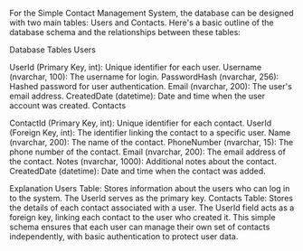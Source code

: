 For the Simple Contact Management System, the database can be designed with two main tables: Users and Contacts. Here's a basic outline of the database schema and the relationships between these tables:

Database Tables
Users

UserId (Primary Key, int): Unique identifier for each user.
Username (nvarchar, 100): The username for login.
PasswordHash (nvarchar, 256): Hashed password for user authentication.
Email (nvarchar, 200): The user's email address.
CreatedDate (datetime): Date and time when the user account was created.
Contacts

ContactId (Primary Key, int): Unique identifier for each contact.
UserId (Foreign Key, int): The identifier linking the contact to a specific user.
Name (nvarchar, 200): The name of the contact.
PhoneNumber (nvarchar, 15): The phone number of the contact.
Email (nvarchar, 200): The email address of the contact.
Notes (nvarchar, 1000): Additional notes about the contact.
CreatedDate (datetime): Date and time when the contact was added.

Explanation
Users Table: Stores information about the users who can log in to the system. The UserId serves as the primary key.
Contacts Table: Stores the details of each contact associated with a user. The UserId field acts as a foreign key, linking each contact to the user who created it.
This simple schema ensures that each user can manage their own set of contacts independently, with basic authentication to protect user data.
